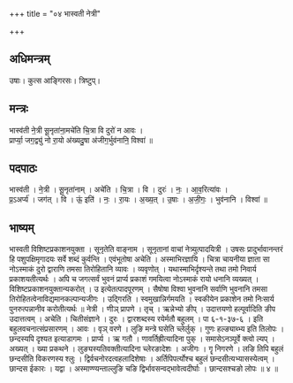 +++
title = "०४ भास्वती नेत्री"

+++
## अधिमन्त्रम्
उषाः। कुत्स आङ्गिरसः। त्रिष्टुप्।

## मन्त्रः
भास्व॑ती ने॒त्री सू॒नृता॑ना॒मचे॑ति चि॒त्रा वि दुरो॑ न आवः ।  
प्रार्प्या॒ जग॒द्व्यु॑ नो रा॒यो अ॑ख्यदु॒षा अ॑जीग॒र्भुव॑नानि॒ विश्वा॑ ॥

## पदपाठः
भास्व॑ती । ने॒त्री । सू॒नृता॑नाम् । अचे॑ति । चि॒त्रा । वि । दुरः॑ । नः॒ । आ॒व॒रित्या॑वः ।  
प्र॒ऽअर्प्य॑ । जग॑त् । वि । ऊं॒ इति॑ । नः॒ । रा॒यः । अ॒ख्य॒त् । उ॒षाः । अ॒जी॒गः॒ । भुव॑नानि । विश्वा॑ ॥

## भाष्यम्
भास्वती विशिष्टप्रकाशनयुक्ता । सूनृतेति वाङ्नाम । सूनृतानां वाचां नेत्र्युत्पादयित्री । उषसः प्रादुर्भावानन्तरं हि पशुपक्षिमृगादयः सर्वे शब्दं कुर्वन्ति । एवंभूतोषा अचेति । अस्माभिरज्ञायि । चित्रा चायनीया ज्ञाता सा नोऽस्माकं दुरो द्वाराणि तमसा तिरोहितानि व्यावः । व्यवृणोत् । यथास्माभिर्दृश्यन्ते तथा तमो निवार्य प्रकाशयतीत्यर्थः । अपि च जगत्सर्वं भुवनं प्रार्प्य प्रकाशं गमयित्वा नोऽस्माकं रायो धनानि व्यख्यत् । विशिष्टप्रकाशनयुक्तान्यकरोत् । उ इत्येतत्पादपूरणम् । सैषोषा विश्वा भुवनानि सर्वाणि भुवनानि तमसा तिरोहितत्वेनाविद्यमानकल्पान्यजीगः । उद्गिरति । स्वमुखान्निर्गमयति । स्वकीयेन प्रकाशेन तमो निःसार्य पुनरुत्पन्नानीव करोतीत्यर्थः ॥ नेत्री । णीञ् प्रापणे । तृच् । ऋन्नेभ्यो ङीप् । उदात्तयणो हल्पूर्वादिति ङीप उदात्तत्वम् । अचेति । चितीसंज्ञाने । दुरः । द्वारशब्दस्य रयेर्मतौ बहुलम् । पा ६-१-३७-६ । इति बहुलवचनात्संप्रसारणम् । आवः । वृञ् वरणे । लुङि मन्त्रे घसेति च्लेर्लुक् । गुणः हल्ङ्याब्भ्य इति तिलोपः । छन्दस्यपि दृश्यत इत्याडागमः । प्रार्प्य । ऋ गतौ । णावर्तिह्रीत्यादिना पुक् । समासेऽनञ्पूर्वे क्त्वो ल्यप् । अख्यत् । ख्या प्रकथने । लुङ्यस्यतिवक्तीत्यादिना च्लेरङादेशः । अजीगः । गॄ निगरणे । लङि तिपि बहुलं छन्दसीति विकरणस्य श्लुः । द्विर्वचनोरदत्वहलादिशेषाः । अर्तिपिपर्त्योश्च बहुलं छन्दसीत्यभ्यासस्येत्वम् । छान्दस ईकारः । यद्वा । अस्माण्ण्यन्ताल्लुङि चङि द्विर्भावसन्वद्भावेत्वदीर्घाः । छान्दसश्चङो लोपः ॥ ४ ॥